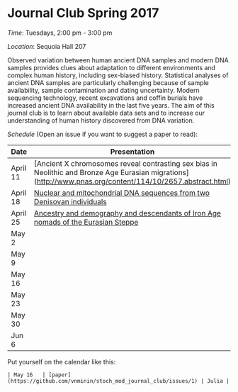 # Journal Club Spring 2017

*Time*: Tuesdays, 2:00 pm - 3:00 pm

*Location*: Sequoia Hall 207

Observed variation between human ancient DNA samples and modern DNA samples provides clues about adaptation to different environments and complex human history, including sex-biased history. Statistical analyses of ancient DNA samples are particularly challenging because of sample availability, sample contamination and dating uncertainty. Modern sequencing technology, recent excavations and coffin burials have increased ancient DNA availability in the last five years. The aim of this journal club is to learn about available data sets and to increase our understanding of human history discovered from DNA variation.

*Schedule* (Open an issue if you want to suggest a paper to read):

| Date | Presentation | Presenter |
|------|--------------|-----------|
| April 11 |[Ancient X chromosomes reveal contrasting sex bias in Neolithic and Bronze Age Eurasian migrations] (http://www.pnas.org/content/114/10/2657.abstract.html)| Amy |
| April 18 | [Nuclear and mitochondrial DNA sequences from two Denisovan individuals](http://www.pnas.org/content/112/51/15696.full.pdf)| Julia |
| April 25 |[Ancestry and demography and descendants of Iron Age nomads of the Eurasian Steppe](http://journals.plos.org/ploscompbiol/article?id=10.1371/journal.pcbi.1002136) | Julia |
| May 2 |  | |
| May 9 |  | XX |
| May 16 |  | XX |
| May 23 | | |
| May 30 |  | XX |
| Jun 6  | | XX |


Put yourself on the calendar like this:
```
| May 16   | [paper](https://github.com/vnminin/stoch_mod_journal_club/issues/1) | Julia |
